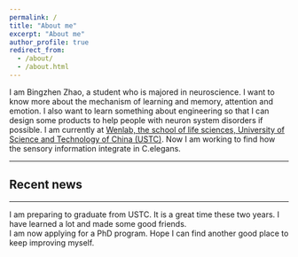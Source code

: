 ```yaml
---
permalink: /
title: "About me"
excerpt: "About me"
author_profile: true
redirect_from: 
  - /about/
  - /about.html
---
```



I am Bingzhen Zhao, a student who is majored in neuroscience. I want to know more about the mechanism of learning and memory, attention and emotion. I also want to learn something about engineering so that I can design some products to help people with neuron system disorders if possible.
I am currently at [Wenlab, the school of life sciences, University of Science and Technology of China (USTC)](http://en.biox.ustc.edu.cn/). Now I am working to find how the sensory information integrate in C.elegans.


---
## Recent news
---


I am preparing to graduate from USTC. It is a great time these two years. I have learned a lot and made some good friends.  
I am now applying for a PhD program. Hope I can find another good place to keep improving myself.



